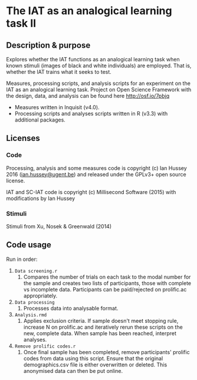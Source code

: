 # The IAT as an analogical learning task II

## Description & purpose

Explores whether the IAT functions as an analogical learning task when known stimuli (images of black and white individuals) are employed. That is, whether the IAT trains what it seeks to test.

Measures, processing scripts, and analysis scripts for an experiment on the IAT as an analogical learning task. Project on Open Science Framework with the design, data, and analysis can be found here http://osf.io/7pbjq

- Measures written in Inquisit (v4.0).
- Processing scripts and analyses scripts written in R (v3.3) with additional packages.

## Licenses

### Code

Processing, analysis and some measures code is copyright (c) Ian Hussey 2016 (ian.hussey@ugent.be) and released under the GPLv3+ open source license. 

IAT and SC-IAT code is copyright (c) Millisecond Software (2015) with modifications by Ian Hussey

### Stimuli

Stimuli from Xu, Nosek & Greenwald (2014)

## Code usage

Run in order:

1. `Data screening.r`
   1. Compares the number of trials on each task to the modal number for the sample and creates two lists of participants, those with complete vs incomplete data. Participants can be paid/rejected on prolific.ac appropriately.
2. `Data processing`
   1. Processes data into analysable format.
3. `Analysis.rmd`
   1. Applies exclusion criteria. If sample doesn't meet stopping rule, increase N on prolific.ac and iteratively rerun these scripts on the new, complete data. When sample has been reached, interpret analyses.
4. `Remove prolific codes.r`
   1. Once final sample has been completed, remove participants' prolific codes from data using this script. Ensure that the original demographics.csv file is either overwritten or deleted. This anonymised data can then be put online.